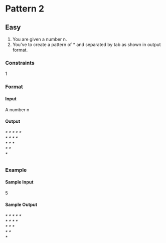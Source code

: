 <h1> Pattern 2 </h1>

<h2> Easy </h2>

1. You are given a number n.
2. You've to create a pattern of * and separated by tab as shown in output format.

<h3> Constraints </h3>

1 

<h3> Format </h3>

<h4> Input </h4>

A number n

<h4> Output </h4>
<h6>
  * * * * *<br>
  * * * * <br>
  * * * <br>
  * * <br>
  *
</h6>

<h3> Example </h3>

<h4> Sample Input </h4>

5

<h4> Sample Output </h4>

<h6>*	*	*	*	*	<br>
*	*	*	*	<br>
*	*	*	<br>
*	*	<br>
*</h6>
